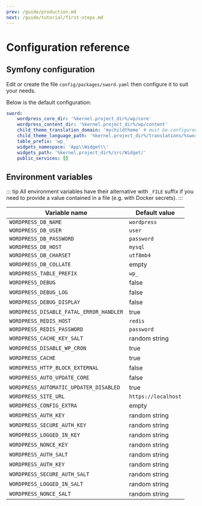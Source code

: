 ```yaml
---
prev: /guide/production.md
next: /guide/tutorial/first-steps.md
---
```


# Configuration reference

## Symfony configuration

Edit or create the file `config/packages/sword.yaml` then configure it to suit your needs.

Below is the default configuration:

```yaml
sword:
    wordpress_core_dir: '%kernel.project_dir%/wp/core'
    wordpress_content_dir: '%kernel.project_dir%/wp/content'
    child_theme_translation_domain: 'mychildtheme' # must be configured in your app
    child_theme_language_path: '%kernel.project_dir%/translations/%sword.child_theme_translation_domain%'
    table_prefix: 'wp_'
    widgets_namespace: 'App\\Widget\\'
    widgets_path: '%kernel.project_dir%/src/Widget/'
    public_services: []
```

## Environment variables

::: tip
All environment variables have their alternative with `_FILE` suffix if you need to provide a value contained in a file (e.g. with Docker secrets).
:::

| Variable name | Default value |
| --------------|---------------|
| `WORDPRESS_DB_NAME` | `wordpress` |
| `WORDPRESS_DB_USER` | `user` |
| `WORDPRESS_DB_PASSWORD` | `password` |
| `WORDPRESS_DB_HOST` | `mysql` |
| `WORDPRESS_DB_CHARSET` | `utf8mb4` |
| `WORDPRESS_DB_COLLATE` | empty |
| `WORDPRESS_TABLE_PREFIX` | `wp_` |
| `WORDPRESS_DEBUG` | false |
| `WORDPRESS_DEBUG_LOG` | false |
| `WORDPRESS_DEBUG_DISPLAY` | false |
| `WORDPRESS_DISABLE_FATAL_ERROR_HANDLER` | true |
| `WORDPRESS_REDIS_HOST` | `redis` |
| `WORDPRESS_REDIS_PASSWORD` | `password` |
| `WORDPRESS_CACHE_KEY_SALT` | random string |
| `WORDPRESS_DISABLE_WP_CRON` | true |
| `WORDPRESS_CACHE` | true |
| `WORDPRESS_HTTP_BLOCK_EXTERNAL` | false |
| `WORDPRESS_AUTO_UPDATE_CORE` | false |
| `WORDPRESS_AUTOMATIC_UPDATER_DISABLED` | true |
| `WORDPRESS_SITE_URL` | `https://localhost` |
| `WORDPRESS_CONFIG_EXTRA` | empty |
| `WORDPRESS_AUTH_KEY` | random string |
| `WORDPRESS_SECURE_AUTH_KEY` | random string |
| `WORDPRESS_LOGGED_IN_KEY` | random string |
| `WORDPRESS_NONCE_KEY` | random string |
| `WORDPRESS_AUTH_SALT` | random string |
| `WORDPRESS_AUTH_KEY` | random string |
| `WORDPRESS_SECURE_AUTH_SALT` | random string |
| `WORDPRESS_LOGGED_IN_SALT` | random string |
| `WORDPRESS_NONCE_SALT` | random string |
